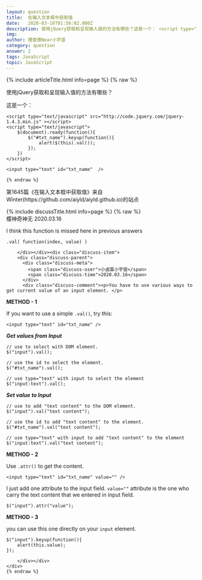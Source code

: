 ```yaml
---
layout: question
title:  在输入文本框中获取值
date:   2020-03-16T01:56:02.000Z
description: 使用jQuery获取和呈现输入值的方法有哪些？这是一个： <script type="text/javascript" src="http //c...
img: 
author: 理查德Near小宇宙
category: question
answer: 2
tags: JavaScript
topic: JavaScript
---
```

<div class="article-root">
  <div class="article">
    {% include articleTitle.html info=page %}
    {% raw %}
    <div class="article-content"><p><font style="vertical-align: inherit;"><font style="vertical-align: inherit;">使用jQuery获取和呈现输入值的方法有哪些？</font></font></p>

<p><font style="vertical-align: inherit;"><font style="vertical-align: inherit;">这是一个： </font></font></p>

<pre><code>&lt;script type="text/javascript" src="http://code.jquery.com/jquery-1.4.3.min.js" &gt;&lt;/script&gt;<font></font>
&lt;script type="text/javascript"&gt;<font></font>
    $(document).ready(function(){<font></font>
        $("#txt_name").keyup(function(){<font></font>
            alert($(this).val());<font></font>
        });<font></font>
    })<font></font>
&lt;/script&gt;<font></font>
<font></font>
&lt;input type="text" id="txt_name"  /&gt;<font></font>
</code></pre></div>
    {% endraw %}
  </div>
  <p class="winter_mark">第1645篇《在输入文本框中获取值》来自Winter(https://github.com/aiyld/aiyld.github.io)的站点</p>
  <div class="discuss-wrapper">
    {% include discussTitle.html info=page %}
    {% raw %}
    <div class="discuss-list">
    <div class="discuss-item">
        <div class="discuss-parent">
          <div class="discuss-meta">
            <span class="discuss-user">樱神奇神无</span>
            <span class="discuss-time">2020.03.16</span>
          </div>
          <div class="discuss-comment"><p>I think this function is missed here in previous answers</p>

<pre><code>.val( function(index, value) ) 
</code></pre></div>
        </div></div><div class="discuss-item">
        <div class="discuss-parent">
          <div class="discuss-meta">
            <span class="discuss-user">小卤蛋小宇宙</span>
            <span class="discuss-time">2020.03.16</span>
          </div>
          <div class="discuss-comment"><p>You have to use various ways to get current value of an input element. </p>

<p><strong>METHOD - 1</strong></p>

<p>If you want to use a simple <code>.val()</code>, try this:</p>

<pre><code>&lt;input type="text" id="txt_name" /&gt;
</code></pre>

<p><strong><em>Get values from Input</em></strong></p>

<pre><code>// use to select with DOM element.<font></font>
$("input").val();<font></font>
<font></font>
// use the id to select the element.<font></font>
$("#txt_name").val();<font></font>
<font></font>
// use type="text" with input to select the element<font></font>
$("input:text").val();<font></font>
</code></pre>

<p><strong><em>Set value to Input</em></strong></p>

<pre><code>// use to add "text content" to the DOM element.<font></font>
$("input").val("text content");<font></font>
<font></font>
// use the id to add "text content" to the element.<font></font>
$("#txt_name").val("text content");<font></font>
<font></font>
// use type="text" with input to add "text content" to the element<font></font>
$("input:text").val("text content");<font></font>
</code></pre>

<p><strong>METHOD - 2</strong></p>

<p>Use <code>.attr()</code> to get the content.</p>

<pre><code>&lt;input type="text" id="txt_name" value="" /&gt;
</code></pre>

<p>I just add one attribute to the input field. <code>value=""</code> attribute is the one who carry the text content that we entered in input field.</p>

<pre><code>$("input").attr("value");
</code></pre>

<p><strong>METHOD - 3</strong></p>

<p>you can use this one directly on your <code>input</code> element.</p>

<pre><code>$("input").keyup(function(){<font></font>
    alert(this.value);<font></font>
});<font></font>
</code></pre></div>
        </div></div>
    </div>
    {% endraw %}
  </div>
<div>
